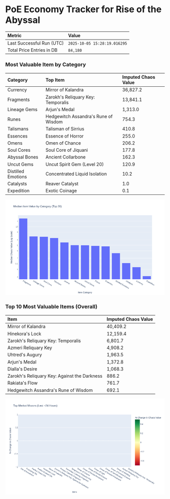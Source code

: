# PoE Economy Tracker for Rise of the Abyssal

<!-- START_MAINTENANCE -->
| Metric | Value |
|:---|:---|
| Last Successful Run (UTC) | `2025-10-05 15:28:19.016295` |
| Total Price Entries in DB | `84,180` |

<!-- END_MAINTENANCE -->

<!-- START_DATAFRAME_DEBUG -->
<!-- END_DATAFRAME_DEBUG -->

<!-- START_CATEGORY_ANALYSIS -->
### Most Valuable Item by Category
| Category | Top Item | Imputed Chaos Value |
| :--- | :--- | :--- |
| Currency | Mirror of Kalandra | 36,827.2 |
| Fragments | Zarokh's Reliquary Key: Temporalis | 13,841.1 |
| Lineage Gems | Arjun's Medal | 1,313.0 |
| Runes | Hedgewitch Assandra's Rune of Wisdom | 754.3 |
| Talismans | Talisman of Sirrius | 410.8 |
| Essences | Essence of Horror | 255.0 |
| Omens | Omen of Chance | 206.2 |
| Soul Cores | Soul Core of Jiquani | 177.8 |
| Abyssal Bones | Ancient Collarbone | 162.3 |
| Uncut Gems | Uncut Spirit Gem (Level 20) | 120.9 |
| Distilled Emotions | Concentrated Liquid Isolation | 10.2 |
| Catalysts | Reaver Catalyst | 1.0 |
| Expedition | Exotic Coinage | 0.1 |


![Category Analysis Chart](charts/category_analysis.png)
<!-- END_ANALYSIS -->

<!-- START_ANALYSIS -->
### Top 10 Most Valuable Items (Overall)
| Item | Imputed Chaos Value |
| :--- | :--- |
| Mirror of Kalandra | 40,409.2 |
| Hinekora's Lock | 12,159.4 |
| Zarokh's Reliquary Key: Temporalis | 6,801.7 |
| Azmeri Reliquary Key | 4,908.2 |
| Uhtred's Augury | 1,963.5 |
| Arjun's Medal | 1,372.8 |
| Dialla's Desire | 1,068.3 |
| Zarokh's Reliquary Key: Against the Darkness | 886.2 |
| Rakiata's Flow | 761.7 |
| Hedgewitch Assandra's Rune of Wisdom | 692.1 |


![Market Movers Chart](charts/market_movers.png)
<!-- END_ANALYSIS -->
